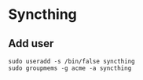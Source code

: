 # Syncthing

## Add user

```shell
sudo useradd -s /bin/false syncthing
sudo groupmems -g acme -a syncthing
```
